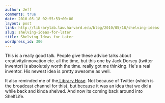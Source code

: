 ```yaml
---
author: Jeff
comments: true
date: 2010-05-18 02:55:53+00:00
layout: post
link: http://librarylab.law.harvard.edu/blog/2010/05/18/shelving-ideas-for-later/
slug: shelving-ideas-for-later
title: Shelving Ideas for Later
wordpress_id: 306
---
```


This is a really good talk.  People give these advice talks about creativity/innovation etc. all the time, but this one by Jack Dorsey (twitter inventor) is absolutely worth the time. really got me thinking. He's a real inventor.  His newest idea is pretty awesome as well.



It also reminded me of the[ Library Hose](http://librarylab.law.harvard.edu/twitter/).  Not because of Twitter (which is the broadcast channel for this), but because it was an idea that we did a while back and kinda shelved.  And now its coming back around into ShelfLife.
